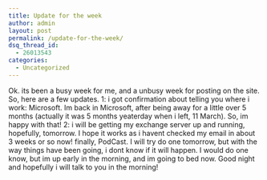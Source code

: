 ```yaml
---
title: Update for the week
author: admin
layout: post
permalink: /update-for-the-week/
dsq_thread_id:
  - 26013543
categories:
  - Uncategorized
---
```

Ok. its been a busy week for me, and a unbusy week for posting on the site. So, here are a few updates. 1: i got confirmation about telling you where i work: Microsoft. Im back in Microsoft, after being away for a little over 5 months (actually it was 5 months yeaterday when i left, 11 March). So, im happy with that! 2: i will be getting my exchange server up and running, hopefully, tomorrow. I hope it works as i havent checked my email in about 3 weeks or so now! finally, PodCast. I will try do one tomorrow, but with the way things have been going, i dont know if it will happen. I would do one know, but im up early in the morning, and im going to bed now. Good night and hopefully i will talk to you in the morning!